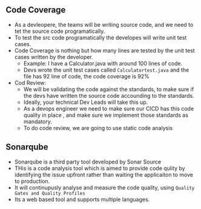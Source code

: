 ## Code Coverage 
* As a devleopere, the teams will be writing source code, and we need to tet the source code programatically. 
* To test the src code programatically the developes will write unit test cases. 
* Code Coverage is nothing but how many lines are tested  by the unit test cases written by the developer. 
    * Example: I have a Calculator.java with around 100 lines of code. 
    * Devs wrote the unit test cases called `Calculatortest.java` and the file has 92 line of code, the code coverage is 92%
* Cod Review:
    * We will be validating the code against the standards, to make sure if the devs have written the source code accounding to the standards. 
    * Ideally, your technical Dev Leads will take this up. 
    * As a devops engineer we need to make sure our CICD has this code quality in place , and make sure we implement those standards as mandatory. 
    * To do code review, we are going to use static code analysis

## Sonarqube
* Sonarqube is a third party tool developed by Sonar Source 
* THis is a code analysis tool which is aimed to provide code qulity by identifying the issue upfront rather than waiting the applicaiton to move to production. 
* It will continupusly analyse and measure the code quality, using `Quality Gates and Quality Profiles`
* Its a web based tool and supports multiple languages.